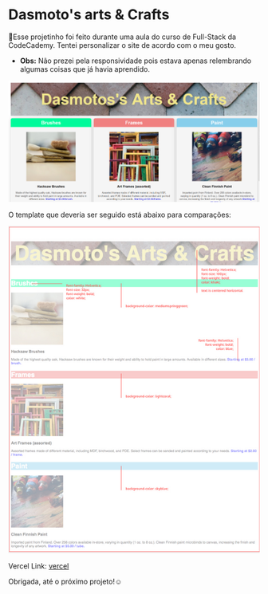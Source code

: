 # Dasmoto's arts & Crafts

👾Esse projetinho foi feito durante uma aula do curso de Full-Stack da CodeCademy. Tentei personalizar o site de acordo com o meu gosto. 

- **Obs:** Não prezei pela responsividade pois estava apenas relembrando algumas coisas que já havia aprendido.

![ preview](./Assets/preview.png)

O template que deveria ser seguido está abaixo para comparações:

![Template](./Assets/template.png)

Vercel Link: [vercel](https://exemplo.com/)

Obrigada, até o próximo projeto!☺️
